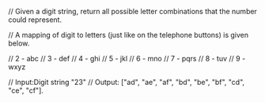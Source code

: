 // Given a digit string, return all possible letter combinations that the number could represent.

// A mapping of digit to letters (just like on the telephone buttons) is given below.

// 2 - abc
// 3 - def
// 4 - ghi
// 5 - jkl
// 6 - mno
// 7 - pqrs
// 8 - tuv
// 9 - wxyz

// Input:Digit string "23"
// Output: ["ad", "ae", "af", "bd", "be", "bf", "cd", "ce", "cf"].
